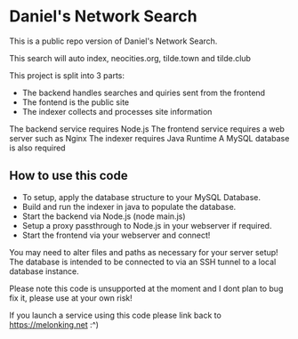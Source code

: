 # Daniel's Network Search

This is a public repo version of Daniel's Network Search.

This search will auto index, neocities.org, tilde.town and tilde.club

This project is split into 3 parts:

-   The backend handles searches and quiries sent from the frontend
-   The fontend is the public site
-   The indexer collects and processes site information

The backend service requires Node.js
The frontend service requires a web server such as Nginx
The indexer requires Java Runtime
A MySQL database is also required

## How to use this code

-   To setup, apply the database structure to your MySQL Database.
-   Build and run the indexer in java to populate the database.
-   Start the backend via Node.js (node main.js)
-   Setup a proxy passthrough to Node.js in your webserver if required.
-   Start the frontend via your webserver and connect!

You may need to alter files and paths as necessary for your server setup!
The database is intended to be connected to via an SSH tunnel to a local database instance.

Please note this code is unsupported at the moment and I dont plan to bug fix it, please use at your own risk!

If you launch a service using this code please link back to https://melonking.net :^)

